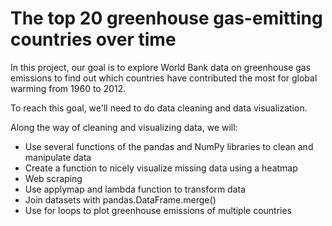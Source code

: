 # The top 20 greenhouse gas-emitting countries over time

In this project, our goal is to explore World Bank data on greenhouse gas emissions to find out which countries have contributed the most for global warming from 1960 to 2012.

To reach this goal, we'll need to do data cleaning and data visualization.

Along the way of cleaning and visualizing data, we will:

- Use several functions of the pandas and NumPy libraries to clean and manipulate data
- Create a function to nicely visualize missing data using a heatmap
- Web scraping
- Use applymap and lambda function to transform data
- Join datasets with pandas.DataFrame.merge()
- Use for loops to plot greenhouse emissions of multiple countries
